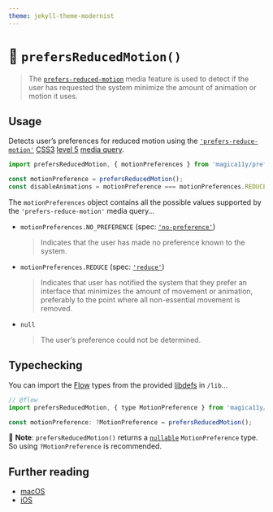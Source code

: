 ```yaml
---
theme: jekyll-theme-modernist
---
```


# 🎢 `prefersReducedMotion()`

> The [`prefers-reduced-motion`](https://drafts.csswg.org/mediaqueries-5/#prefers-reduced-motion) media feature is used to detect if the user has requested the system minimize the amount of animation or motion it uses.

## Usage

Detects user’s preferences for reduced motion using the [`'prefers-reduce-motion'`](https://drafts.csswg.org/mediaqueries-5/#prefers-reduced-motion) [CSS3](https://developer.mozilla.org/en-US/docs/Web/CSS/CSS3) [level 5](https://drafts.csswg.org/mediaqueries-5) [media query](https://developer.mozilla.org/en-US/docs/Web/CSS/Media_Queries).

```js
import prefersReducedMotion, { motionPreferences } from 'magica11y/prefersReducedMotion';

const motionPreference = prefersReducedMotion();
const disableAnimations = motionPreference === motionPreferences.REDUCE;
```

The `motionPreferences` object contains all the possible values supported by the `'prefers-reduce-motion'` media query…

* `motionPreferences.NO_PREFERENCE` (spec: [`'no-preference'`](https://drafts.csswg.org/mediaqueries-5/#valdef-media-prefers-reduced-motion-no-preference))
  > Indicates that the user has made no preference known to the system.
* `motionPreferences.REDUCE` (spec: [`'reduce'`](https://drafts.csswg.org/mediaqueries-5/#valdef-media-prefers-reduced-motion-reduce))
  > Indicates that user has notified the system that they prefer an interface that minimizes the amount of movement or animation, preferably to the point where all non-essential movement is removed.
* `null`
  > The user’s preference could not be determined.

## Typechecking

You can import the [Flow](https://flow.org) types from the provided [libdefs](https://flow.org/en/docs/libdefs) in `/lib`…

```js
// @flow
import prefersReducedMotion, { type MotionPreference } from 'magica11y/prefersReducedMotion';

const motionPreference: ?MotionPreference = prefersReducedMotion();
```

🎩 **Note**: `prefersReducedMotion()` returns a [`nullable`](https://flow.org/en/docs/types/primitives/#toc-null-and-void) `MotionPreference` type. So using `?MotionPreference` is recommended.

## Further reading

* [macOS](https://support.apple.com/guide/mac-help/unac089/mac)
* [iOS](https://support.apple.com/en-lamr/HT202655)
